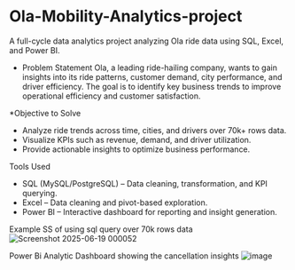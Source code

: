 # Ola-Mobility-Analytics-project

A full-cycle data analytics project analyzing Ola ride data using SQL, Excel, and Power BI.

* Problem Statement
Ola, a leading ride-hailing company, wants to gain insights into its ride patterns, customer demand, city performance, and driver efficiency. The goal is to identify key business trends to improve operational efficiency and customer satisfaction. 

 *Objective to Solve
 - Analyze ride trends across time, cities, and drivers over 70k+ rows data.
- Visualize KPIs such as revenue, demand, and driver utilization.
- Provide actionable insights to optimize business performance.

Tools Used

- SQL (MySQL/PostgreSQL) – Data cleaning, transformation, and KPI querying.
- Excel – Data cleaning and pivot-based exploration.
- Power BI – Interactive dashboard for reporting and insight generation.

Example SS of using sql query over 70k rows data
 ![Screenshot 2025-06-19 000052](https://github.com/user-attachments/assets/56243cc8-f144-4669-91e6-ed7173f189c9)

Power Bi Analytic Dashboard showing the cancellation insights
 ![image](https://github.com/user-attachments/assets/cf9e1cf3-d6ab-43cd-8a4b-196792058dfe)




  
